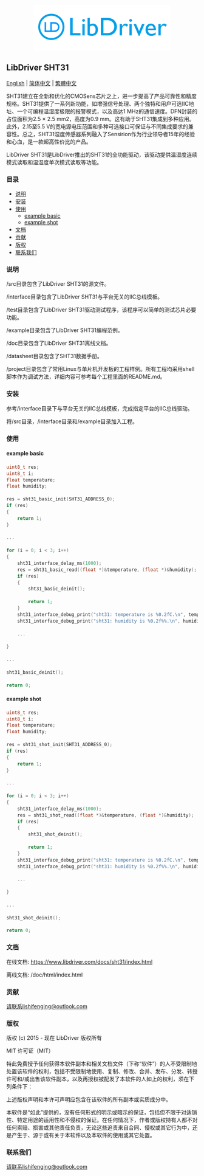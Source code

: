 <div align=center>
<img src="/doc/image/logo.png"/>
</div>

## LibDriver SHT31

[English](/README.md) | [ 简体中文](/README_zh-Hans.md) | [繁體中文](/README_zh-Hant.md)

SHT31建立在全新和优化的CMOSens芯片之上，进一步提高了产品可靠性和精度规格。SHT31提供了一系列新功能，如增强信号处理、两个独特和用户可选IIC地址、一个可编程温湿度极限的报警模式，以及高达1 MHz的通信速度。DFN封装的占位面积为2.5 × 2.5 mm2，高度为0.9 mm。这有助于SHT31集成到多种应用。此外，2.15至5.5 V的宽电源电压范围和多种可选接口可保证与不同集成要求的兼容性。总之，SHT31湿度传感器系列融入了Sensirion作为行业领导者15年的经验和心血，是一款超高性价比的产品。

LibDriver SHT31是LibDriver推出的SHT31的全功能驱动，该驱动提供温湿度连续模式读取和温湿度单次模式读取等功能。

### 目录

  - [说明](#说明)
  - [安装](#安装)
  - [使用](#使用)
    - [example basic](#example-basic)
    - [example shot](#example-shot)
  - [文档](#文档)
  - [贡献](#贡献)
  - [版权](#版权)
  - [联系我们](#联系我们)

### 说明

/src目录包含了LibDriver SHT31的源文件。

/interface目录包含了LibDriver SHT31与平台无关的IIC总线模板。

/test目录包含了LibDriver SHT31驱动测试程序，该程序可以简单的测试芯片必要功能。

/example目录包含了LibDriver SHT31编程范例。

/doc目录包含了LibDriver SHT31离线文档。

/datasheet目录包含了SHT31数据手册。

/project目录包含了常用Linux与单片机开发板的工程样例。所有工程均采用shell脚本作为调试方法，详细内容可参考每个工程里面的README.md。

### 安装

参考/interface目录下与平台无关的IIC总线模板，完成指定平台的IIC总线驱动。

将/src目录，/interface目录和/example目录加入工程。

### 使用

#### example basic

```C
uint8_t res;
uint8_t i;
float temperature;
float humidity;

res = sht31_basic_init(SHT31_ADDRESS_0);
if (res)
{
    return 1;
}

...

for (i = 0; i < 3; i++)
{
    sht31_interface_delay_ms(1000);
    res = sht31_basic_read((float *)&temperature, (float *)&humidity);
    if (res)
    {
        sht31_basic_deinit();

        return 1;
    }
    sht31_interface_debug_print("sht31: temperature is %0.2fC.\n", temperature);
    sht31_interface_debug_print("sht31: humidity is %0.2f%%.\n", humidity);
    
    ...
    
}

...

sht31_basic_deinit();

return 0;
```

#### example shot

```C
uint8_t res;
uint8_t i;
float temperature;
float humidity;

res = sht31_shot_init(SHT31_ADDRESS_0);
if (res)
{
    return 1;
}

...

for (i = 0; i < 3; i++)
{
    sht31_interface_delay_ms(1000);
    res = sht31_shot_read((float *)&temperature, (float *)&humidity);
    if (res)
    {
        sht31_shot_deinit();

        return 1;
    }
    sht31_interface_debug_print("sht31: temperature is %0.2fC.\n", temperature);
    sht31_interface_debug_print("sht31: humidity is %0.2f%%.\n", humidity);
    
    ...
    
}

...

sht31_shot_deinit();

return 0;
```

### 文档

在线文档: https://www.libdriver.com/docs/sht31/index.html

离线文档: /doc/html/index.html

### 贡献

请联系lishifenging@outlook.com

### 版权

版权 (c) 2015 - 现在 LibDriver 版权所有

MIT 许可证（MIT）

特此免费授予任何获得本软件副本和相关文档文件（下称“软件”）的人不受限制地处置该软件的权利，包括不受限制地使用、复制、修改、合并、发布、分发、转授许可和/或出售该软件副本，以及再授权被配发了本软件的人如上的权利，须在下列条件下：

上述版权声明和本许可声明应包含在该软件的所有副本或实质成分中。

本软件是“如此”提供的，没有任何形式的明示或暗示的保证，包括但不限于对适销性、特定用途的适用性和不侵权的保证。在任何情况下，作者或版权持有人都不对任何索赔、损害或其他责任负责，无论这些追责来自合同、侵权或其它行为中，还是产生于、源于或有关于本软件以及本软件的使用或其它处置。

### 联系我们

请联系lishifenging@outlook.com